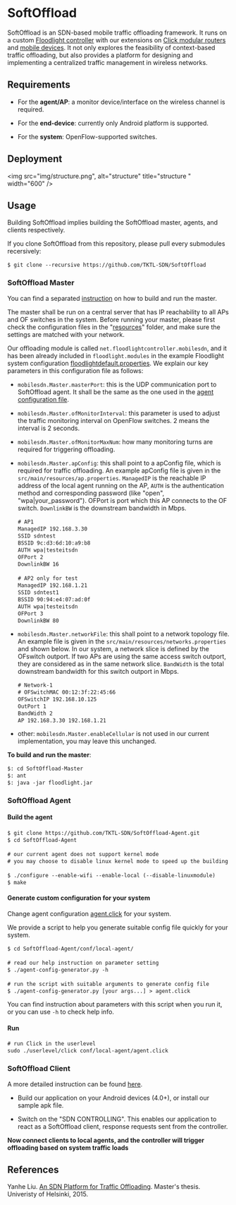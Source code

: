 # SoftOffload

SoftOffload is an SDN-based mobile traffic offloading framework. It runs on a custom [Floodlight controller](https://github.com/TKTL-SDN/SoftOffload-Master) with our extensions on [Click modular routers](https://github.com/TKTL-SDN/SoftOffload-Agent) and [mobile devices](https://github.com/TKTL-SDN/SoftOffload-Client). It not only explores the feasibility of context-based traffic offloading, but also provides a platform for designing and implementing a centralized traffic management in wireless networks.

## Requirements

* For the **agent/AP**: a monitor device/interface on the wireless channel is required.

* For the **end-device**: currently only Android platform is supported.

* For the **system**: OpenFlow-supported switches.

## Deployment

<img src="img/structure.png", alt="structure" title="structure
" width="600" />

## Usage

Building SoftOffload implies building the SoftOffload master, agents, and clients respectively.

If you clone SoftOffload from this repository, please pull every submodules recersively:

    $ git clone --recursive https://github.com/TKTL-SDN/SoftOffload

### SoftOffload Master

You can find a separated [instruction](https://github.com/TKTL-SDN/SoftOffload-Master) on how to build and run the master.

The master shall be run on a central server that has IP reachability to all APs and OF switches in the system. Before running your master, please first check the configuration files in the "[resources](https://github.com/TKTL-SDN/SoftOffload-Master/blob/eit-sdn/src/main/resources)" folder, and make sure the settings are matched with your network.

Our offloading module is called `net.floodlightcontroller.mobilesdn`, and it has been already included in `floodlight.modules` in the example Floodlight system configuration [floodlightdefault.properties](https://github.com/TKTL-SDN/SoftOffload-Master/blob/eit-sdn/src/main/resources/floodlightdefault.properties). We explain our key parameters in this configuration file as follows:

* `mobilesdn.Master.masterPort`: this is the UDP communication port to SoftOffload agent. It shall be the same as the one used in the [agent configuration file](https://github.com/TKTL-SDN/SoftOffload-Agent/tree/eit-sdn/conf/local-agent).

* `mobilesdn.Master.ofMonitorInterval`: this parameter is used to adjust the traffic monitoring interval on OpenFlow switches. 2 means the interval is 2 seconds.

* `mobilesdn.Master.ofMonitorMaxNum`: how many monitoring turns are required for triggering offloading.

* `mobilesdn.Master.apConfig`: this shall point to a apConfig file, which is required for traffic offloading. An example apConfig file is given in the `src/main/resources/ap.properties`. `ManagedIP` is the reachable IP address of the local agent running on the AP, `AUTH` is the authentication method and corresponding password (like "open", "wpa|your_password"). OFPort is port which this AP connects to the OF switch. `DownlinkBW` is the downstream bandwidth in Mbps.

    ```
    # AP1
    ManagedIP 192.168.3.30
    SSID sdntest
    BSSID 9c:d3:6d:10:a9:b8
    AUTH wpa|testeitsdn
    OFPort 2
    DownlinkBW 16

    # AP2 only for test
    ManagedIP 192.168.1.21
    SSID sdntest1
    BSSID 90:94:e4:07:ad:0f
    AUTH wpa|testeitsdn
    OFPort 3
    DownlinkBW 80
    ```

* `mobilesdn.Master.networkFile`: this shall point to a network topology file. An example file is given in the `src/main/resources/networks.properties` and shown below. In our system, a network slice is defined by the OFswitch outport. If two APs are using the same access switch outport, they are considered as in the same network slice. `BandWidth` is the total downstream bandwidth for this switch outport in Mbps.

    ```
    # Network-1
    # OFSwitchMAC 00:12:3f:22:45:66
    OFSwitchIP 192.168.10.125
    OutPort 1
    BandWidth 2
    AP 192.168.3.30 192.168.1.21
    ```

* other: `mobilesdn.Master.enableCellular` is not used in our current implementation, you may leave this unchanged.


**To build and run the master**:

```
$: cd SoftOffload-Master
$: ant
$: java -jar floodlight.jar
```

### SoftOffload Agent

#### Build the agent

    $ git clone https://github.com/TKTL-SDN/SoftOffload-Agent.git
    $ cd SoftOffload-Agent

    # our current agent does not support kernel mode
    # you may choose to disable linux kernel mode to speed up the building

    $ ./configure --enable-wifi --enable-local (--disable-linuxmodule)
    $ make

#### Generate custom configuration for your system

Change agent configuration [agent.click](https://github.com/TKTL-SDN/SoftOffload-Agent/tree/eit-sdn/conf/local-agent) for your system.

We provide a script to help you generate suitable config file quickly for your system.

```
$ cd SoftOffload-Agent/conf/local-agent/

# read our help instruction on parameter setting    
$ ./agent-config-generator.py -h

# run the script with suitable arguments to generate config file
$ ./agent-config-generator.py [your args...] > agent.click
```

You can find instruction about parameters with this script when you run it, or you can use `-h` to check help info.


#### Run

    # run Click in the userlevel
    sudo ./userlevel/click conf/local-agent/agent.click


### SoftOffload Client

A more detailed instruction can be found [here](https://github.com/TKTL-SDN/SoftOffload-Client).

* Build our application on your Android devices (4.0+), or install our sample apk file.

* Switch on the "SDN CONTROLLING". This enables our application to react as a SoftOffload client, response requests sent from the controller.


**Now connect clients to local agents, and the controller will trigger offloading based on system traffic loads**

## References

Yanhe Liu. [An SDN Platform for Traffic Offloading](https://helda.helsinki.fi/handle/10138/154632). Master's thesis. Univeristy of Helsinki, 2015.

